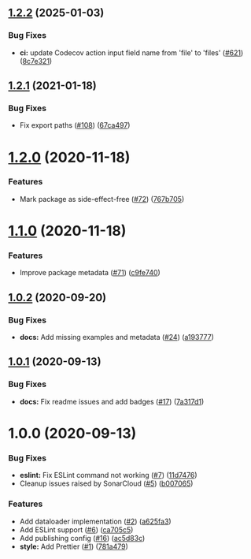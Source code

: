 ## [1.2.2](https://github.com/Ezard/dataloaderx/compare/v1.2.1...v1.2.2) (2025-01-03)


### Bug Fixes

* **ci:** update Codecov action input field name from 'file' to 'files' ([#621](https://github.com/Ezard/dataloaderx/issues/621)) ([8c7e321](https://github.com/Ezard/dataloaderx/commit/8c7e3210b16cf7d92002368a700648795912afe7))

## [1.2.1](https://github.com/Ezard/dataloaderx/compare/v1.2.0...v1.2.1) (2021-01-18)


### Bug Fixes

* Fix export paths ([#108](https://github.com/Ezard/dataloaderx/issues/108)) ([67ca497](https://github.com/Ezard/dataloaderx/commit/67ca497cd140bdea92b70b5c47fb57f048ddfb02))

# [1.2.0](https://github.com/Ezard/dataloaderx/compare/v1.1.0...v1.2.0) (2020-11-18)


### Features

* Mark package as side-effect-free ([#72](https://github.com/Ezard/dataloaderx/issues/72)) ([767b705](https://github.com/Ezard/dataloaderx/commit/767b70562c486022c1bdf31697644f1ed6ed3b12))

# [1.1.0](https://github.com/Ezard/dataloaderx/compare/v1.0.2...v1.1.0) (2020-11-18)


### Features

* Improve package metadata ([#71](https://github.com/Ezard/dataloaderx/issues/71)) ([c9fe740](https://github.com/Ezard/dataloaderx/commit/c9fe74094827c9b66bae2155d463b17c6467071d))

## [1.0.2](https://github.com/Ezard/dataloaderx/compare/v1.0.1...v1.0.2) (2020-09-20)


### Bug Fixes

* **docs:** Add missing examples and metadata ([#24](https://github.com/Ezard/dataloaderx/issues/24)) ([a193777](https://github.com/Ezard/dataloaderx/commit/a1937776c250bf026456c377ada888d96652c1fa))

## [1.0.1](https://github.com/Ezard/dataloaderx/compare/v1.0.0...v1.0.1) (2020-09-13)


### Bug Fixes

* **docs:** Fix readme issues and add badges ([#17](https://github.com/Ezard/dataloaderx/issues/17)) ([7a317d1](https://github.com/Ezard/dataloaderx/commit/7a317d1c8fee8f62e21b754d54137fdf220c3d90))

# 1.0.0 (2020-09-13)


### Bug Fixes

* **eslint:** Fix ESLint command not working ([#7](https://github.com/Ezard/dataloaderx/issues/7)) ([11d7476](https://github.com/Ezard/dataloaderx/commit/11d7476daef81b2d7b9b29fee81e1b2ccbefa008))
* Cleanup issues raised by SonarCloud ([#5](https://github.com/Ezard/dataloaderx/issues/5)) ([b007065](https://github.com/Ezard/dataloaderx/commit/b0070651699b9fe8dcbc6f4e6c95e590a9ec675e))


### Features

* Add dataloader implementation ([#2](https://github.com/Ezard/dataloaderx/issues/2)) ([a625fa3](https://github.com/Ezard/dataloaderx/commit/a625fa32eb931bc01b41aa16da29cf23c1d7ef9e))
* Add ESLint support ([#6](https://github.com/Ezard/dataloaderx/issues/6)) ([ca705c5](https://github.com/Ezard/dataloaderx/commit/ca705c598d2385a89e47226022520d431946f2d0))
* Add publishing config ([#16](https://github.com/Ezard/dataloaderx/issues/16)) ([ac5d83c](https://github.com/Ezard/dataloaderx/commit/ac5d83c54497b98b05db7f433cdcc1eef9501713))
* **style:** Add Prettier ([#1](https://github.com/Ezard/dataloaderx/issues/1)) ([781a479](https://github.com/Ezard/dataloaderx/commit/781a479ac6028e33abdc10e3d8dc354664d60529))
